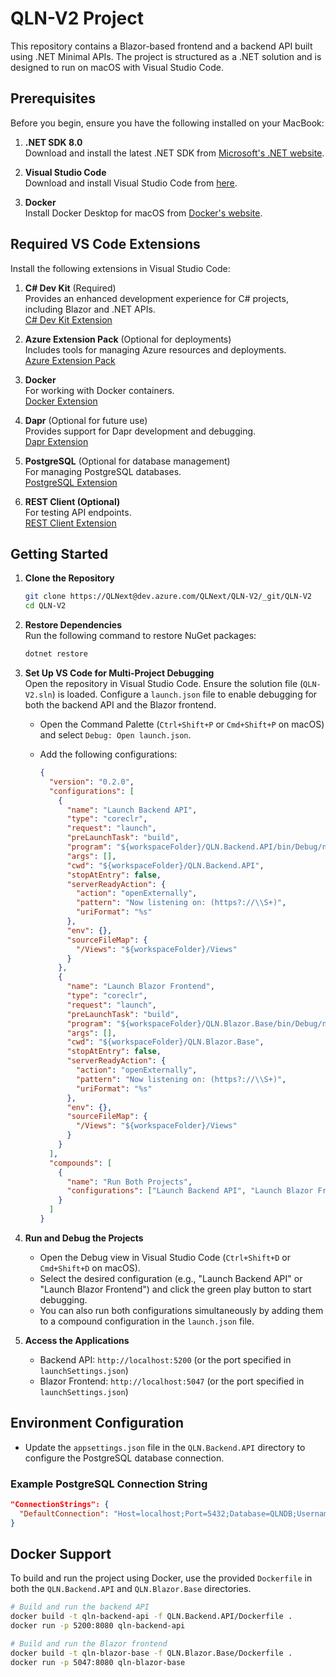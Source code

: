 # QLN-V2 Project

This repository contains a Blazor-based frontend and a backend API built using .NET Minimal APIs. The project is structured as a .NET solution and is designed to run on macOS with Visual Studio Code.

## Prerequisites

Before you begin, ensure you have the following installed on your MacBook:

1. **.NET SDK 8.0**  
   Download and install the latest .NET SDK from [Microsoft's .NET website](https://dotnet.microsoft.com/download).

2. **Visual Studio Code**  
   Download and install Visual Studio Code from [here](https://code.visualstudio.com/).

3. **Docker**  
   Install Docker Desktop for macOS from [Docker's website](https://www.docker.com/products/docker-desktop).

## Required VS Code Extensions

Install the following extensions in Visual Studio Code:

1. **C# Dev Kit** (Required)  
   Provides an enhanced development experience for C# projects, including Blazor and .NET APIs.  
   [C# Dev Kit Extension](https://marketplace.visualstudio.com/items?itemName=ms-dotnettools.csdevkit)

2. **Azure Extension Pack** (Optional for deployments)  
   Includes tools for managing Azure resources and deployments.  
   [Azure Extension Pack](https://marketplace.visualstudio.com/items?itemName=ms-vscode.vscode-node-azure-pack)

3. **Docker**  
   For working with Docker containers.  
   [Docker Extension](https://marketplace.visualstudio.com/items?itemName=ms-azuretools.vscode-docker)

4. **Dapr** (Optional for future use)  
   Provides support for Dapr development and debugging.  
   [Dapr Extension](https://marketplace.visualstudio.com/items?itemName=ms-azuretools.vscode-dapr)

5. **PostgreSQL** (Optional for database management)  
   For managing PostgreSQL databases.  
   [PostgreSQL Extension](https://marketplace.visualstudio.com/items?itemName=ckolkman.vscode-postgres)

6. **REST Client (Optional)**  
   For testing API endpoints.  
   [REST Client Extension](https://marketplace.visualstudio.com/items?itemName=humao.rest-client)

## Getting Started

1. **Clone the Repository**  
   ```bash
   git clone https://QLNext@dev.azure.com/QLNext/QLN-V2/_git/QLN-V2
   cd QLN-V2
   ```

2. **Restore Dependencies**  
   Run the following command to restore NuGet packages:  
   ```bash
   dotnet restore
   ```

3. **Set Up VS Code for Multi-Project Debugging**  
   Open the repository in Visual Studio Code. Ensure the solution file (`QLN-V2.sln`) is loaded. Configure a `launch.json` file to enable debugging for both the backend API and the Blazor frontend.  

   - Open the Command Palette (`Ctrl+Shift+P` or `Cmd+Shift+P` on macOS) and select `Debug: Open launch.json`.
   - Add the following configurations:

     ```json
     {
       "version": "0.2.0",
       "configurations": [
         {
           "name": "Launch Backend API",
           "type": "coreclr",
           "request": "launch",
           "preLaunchTask": "build",
           "program": "${workspaceFolder}/QLN.Backend.API/bin/Debug/net8.0/QLN.Backend.API.dll",
           "args": [],
           "cwd": "${workspaceFolder}/QLN.Backend.API",
           "stopAtEntry": false,
           "serverReadyAction": {
             "action": "openExternally",
             "pattern": "Now listening on: (https?://\\S+)",
             "uriFormat": "%s"
           },
           "env": {},
           "sourceFileMap": {
             "/Views": "${workspaceFolder}/Views"
           }
         },
         {
           "name": "Launch Blazor Frontend",
           "type": "coreclr",
           "request": "launch",
           "preLaunchTask": "build",
           "program": "${workspaceFolder}/QLN.Blazor.Base/bin/Debug/net8.0/QLN.Blazor.Base.dll",
           "args": [],
           "cwd": "${workspaceFolder}/QLN.Blazor.Base",
           "stopAtEntry": false,
           "serverReadyAction": {
             "action": "openExternally",
             "pattern": "Now listening on: (https?://\\S+)",
             "uriFormat": "%s"
           },
           "env": {},
           "sourceFileMap": {
             "/Views": "${workspaceFolder}/Views"
           }
         }
       ],
       "compounds": [
         {
           "name": "Run Both Projects",
           "configurations": ["Launch Backend API", "Launch Blazor Frontend"]
         }
       ]
     }
     ```

4. **Run and Debug the Projects**  
   - Open the Debug view in Visual Studio Code (`Ctrl+Shift+D` or `Cmd+Shift+D` on macOS).
   - Select the desired configuration (e.g., "Launch Backend API" or "Launch Blazor Frontend") and click the green play button to start debugging.
   - You can also run both configurations simultaneously by adding them to a compound configuration in the `launch.json` file.

5. **Access the Applications**  
   - Backend API: `http://localhost:5200` (or the port specified in `launchSettings.json`)
   - Blazor Frontend: `http://localhost:5047` (or the port specified in `launchSettings.json`)

## Environment Configuration

- Update the `appsettings.json` file in the `QLN.Backend.API` directory to configure the PostgreSQL database connection.

### Example PostgreSQL Connection String

```json
"ConnectionStrings": {
  "DefaultConnection": "Host=localhost;Port=5432;Database=QLNDB;Username=your_username;Password=your_password"
}
```

## Docker Support

To build and run the project using Docker, use the provided `Dockerfile` in both the `QLN.Backend.API` and `QLN.Blazor.Base` directories.

```bash
# Build and run the backend API
docker build -t qln-backend-api -f QLN.Backend.API/Dockerfile .
docker run -p 5200:8080 qln-backend-api

# Build and run the Blazor frontend
docker build -t qln-blazor-base -f QLN.Blazor.Base/Dockerfile .
docker run -p 5047:8080 qln-blazor-base
```